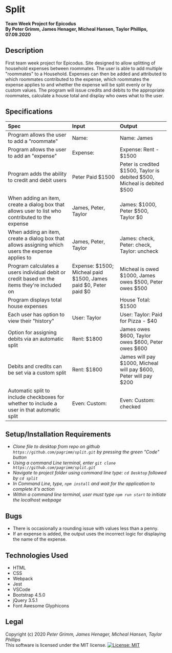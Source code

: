 # Split
**Team Week Project for Epicodus**  
**By Peter Grimm, James Henager, Micheal Hansen, Taylor Phillips, 07.09.2020**

## Description

First team week project for Epicodus. Site designed to allow splitting of household expenses between roommates. The user is able to add multiple "roommates" to a Household. Expenses can then be added and attributed to which roommates contributed to the expense, which roommates the expense applies to and whether the expense will be split evenly or by custom values. The program will issue credits and debits to the appropriate roommates, calculate a house total and display who owes what to the user.

## Specifications

| Spec | Input | Output |
| :-------------     | :------------- | :------------- |
| Program allows the user to add a "roommate" | Name: | Name: James |
| Program allows the user to add an "expense" | Expense: | Expense: Rent - $1500 |
| Program adds the ability to credit and debit users | Peter Paid $1500 | Peter is credited $1500, Taylor is debited $500, Micheal is debited $500 |
| When adding an item, create a dialog box that allows user to list who contributed to the expense | James, Peter, Taylor | James: $1000, Peter $500, Taylor $0 |
| When adding an item, create a dialog box that allows assigning which users the expense applies to | James, Peter, Taylor | James: check, Peter: check, Taylor: uncheck |
| Program calculates a users individual debit or credit based on the items they're included on | Expense: $1500; Micheal paid $1500, James paid $0, Peter paid $0 | Micheal is owed $1000, James owes $500, Peter owes $500 |
| Program displays total house expenses |  | House Total: $1500 |
| Each user has option to view their "history" | User: Taylor | User: Taylor: Paid for Pizza - $40 |
| Option for assigning debits via an automatic split | Rent: $1800 | James owes $600, Taylor owes $600, Peter owes $600 |
| Debits and credits can be set via a custom split | Rent: $1800 | James will pay $1000, Micheal will pay $600, Peter will pay $200 |
| Automatic split to include checkboxes for whether to include a user in that automatic split | Even: Custom: | Even: Custom: checked |

## Setup/Installation Requirements

* _Clone file to desktop from repo on github `https://github.com/pagrimm/split.git` by pressing the green "Code" button_
* _Using a command Line terminal, enter `git clone https://github.com/pagrimm/split.git`_
* _Navigate to project folder using command line type: `cd Desktop` followed by `cd split`_
* _In Command Line, type, `npm install` and wait for the application to complete it's action_
* _Within a command line terminal, user must type `npm run start` to initiate the localhost webpage_

## Bugs

- There is occasionally a rounding issue with values less than a penny.
- If an expense is added, the output uses the incorrect logic for displaying the name of the expense.

## Technologies Used

- HTML  
- CSS  
- Webpack  
- Jest  
- VSCode  
- Bootstrap 4.5.0  
- jQuery 3.5.1  
- Font Awesome Glyphicons

## Legal

Copyright (c) 2020  *Peter Grimm, James Henager, Micheal Hansen, Taylor Phillips*  
This software is licensed under the MIT license. [![License: MIT](https://img.shields.io/badge/License-MIT-yellow.svg)](https://opensource.org/licenses/MIT)